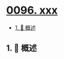 # [0096. xxx](https://github.com/Tdahuyou/TNotes.leetcode/tree/main/notes/0096.%20xxx)

<!-- region:toc -->

- [1. 📝 概述](#1--概述)

<!-- endregion:toc -->

## 1. 📝 概述
